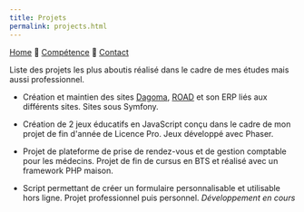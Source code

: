 ```yaml
---
title: Projets
permalink: projects.html
---
```

[Home](index.html) 🔸 [Compétence](skills.html) 🔸 [Contact](contact.html)

Liste des projets les plus aboutis réalisé dans le cadre de mes études mais aussi professionnel.

* Création et maintien des sites [Dagoma](https://www.dagoma.fr), [ROAD](https://road.dagoma.fr) et son ERP liés aux différents sites. Sites sous Symfony.

* Création de 2 jeux éducatifs en JavaScript conçu dans le cadre de mon projet de fin d'année de Licence Pro. Jeux développé avec Phaser.

* Projet de plateforme de prise de rendez-vous et de gestion comptable pour les médecins. Projet de fin de cursus en BTS et réalisé avec un framework PHP maison.

* Script permettant de créer un formulaire personnalisable et utilisable hors ligne. Projet professionnel puis personnel. *Développement en cours*
